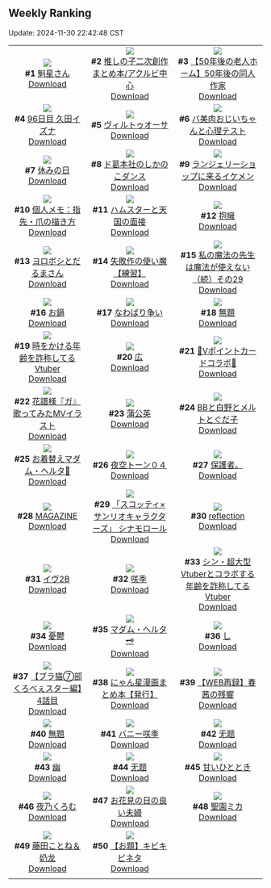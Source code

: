 ## Weekly Ranking
Update: 2024-11-30 22:42:48 CST

|      |      |      |
| :----: | :----: | :----: |
| ![](https://i.pixiv.re/c/240x480/img-master/img/2024/11/24/00/04/45/124572396_p0_master1200.jpg)<br>**#1** [魁星さん](https://www.pixiv.net/artworks/124572396)<br>[Download](https://i.pixiv.re/img-original/img/2024/11/24/00/04/45/124572396_p0.png) | ![](https://i.pixiv.re/c/240x480/img-master/img/2024/11/28/16/30/52/124578950_p0_master1200.jpg)<br>**#2** [推しの子二次創作まとめ本/アクルビ中心](https://www.pixiv.net/artworks/124578950)<br>[Download](https://i.pixiv.re/img-original/img/2024/11/28/16/30/52/124578950_p0.jpg) | ![](https://i.pixiv.re/c/240x480/img-master/img/2024/11/25/18/00/24/124623931_p0_master1200.jpg)<br>**#3** [【50年後の老人ホーム】50年後の同人作家](https://www.pixiv.net/artworks/124623931)<br>[Download](https://i.pixiv.re/img-original/img/2024/11/25/18/00/24/124623931_p0.jpg) |
| ![](https://i.pixiv.re/c/240x480/img-master/img/2024/11/23/01/14/46/124542579_p0_master1200.jpg)<br>**#4** [96日目 久田イズナ](https://www.pixiv.net/artworks/124542579)<br>[Download](https://i.pixiv.re/img-original/img/2024/11/23/01/14/46/124542579_p0.png) | ![](https://i.pixiv.re/c/240x480/img-master/img/2024/11/25/00/00/28/124607066_p0_master1200.jpg)<br>**#5** [ヴィルトゥオーサ](https://www.pixiv.net/artworks/124607066)<br>[Download](https://i.pixiv.re/img-original/img/2024/11/25/00/00/28/124607066_p0.jpg) | ![](https://i.pixiv.re/c/240x480/img-master/img/2024/11/24/00/00/08/124571886_p0_master1200.jpg)<br>**#6** [バ美肉おじいちゃんと心理テスト](https://www.pixiv.net/artworks/124571886)<br>[Download](https://i.pixiv.re/img-original/img/2024/11/24/00/00/08/124571886_p0.jpg) |
| ![](https://i.pixiv.re/c/240x480/img-master/img/2024/11/24/00/04/16/124572360_p0_master1200.jpg)<br>**#7** [休みの日](https://www.pixiv.net/artworks/124572360)<br>[Download](https://i.pixiv.re/img-original/img/2024/11/24/00/04/16/124572360_p0.png) | ![](https://i.pixiv.re/c/240x480/img-master/img/2024/11/24/19/51/00/124597303_p0_master1200.jpg)<br>**#8** [ド葛本社のしかのこダンス](https://www.pixiv.net/artworks/124597303)<br>[Download](https://i.pixiv.re/img-original/img/2024/11/24/19/51/00/124597303_p0.jpg) | ![](https://i.pixiv.re/c/240x480/img-master/img/2024/11/24/00/00/41/124572030_p0_master1200.jpg)<br>**#9** [ランジェリーショップに来るイケメン](https://www.pixiv.net/artworks/124572030)<br>[Download](https://i.pixiv.re/img-original/img/2024/11/24/00/00/41/124572030_p0.jpg) |
| ![](https://i.pixiv.re/c/240x480/img-master/img/2024/11/23/06/00/05/124546673_p0_master1200.jpg)<br>**#10** [個人メモ：指先・爪の描き方](https://www.pixiv.net/artworks/124546673)<br>[Download](https://i.pixiv.re/img-original/img/2024/11/23/06/00/05/124546673_p0.jpg) | ![](https://i.pixiv.re/c/240x480/img-master/img/2024/11/24/20/56/09/124599645_p0_master1200.jpg)<br>**#11** [ハムスターと天国の面接](https://www.pixiv.net/artworks/124599645)<br>[Download](https://i.pixiv.re/img-original/img/2024/11/24/20/56/09/124599645_p0.jpg) | ![](https://i.pixiv.re/c/240x480/img-master/img/2024/11/24/00/00/42/124572039_p0_master1200.jpg)<br>**#12** [抱擁](https://www.pixiv.net/artworks/124572039)<br>[Download](https://i.pixiv.re/img-original/img/2024/11/24/00/00/42/124572039_p0.png) |
| ![](https://i.pixiv.re/c/240x480/img-master/img/2024/11/25/13/03/00/124619136_p0_master1200.jpg)<br>**#13** [ヨロボシとだるまさん](https://www.pixiv.net/artworks/124619136)<br>[Download](https://i.pixiv.re/img-original/img/2024/11/25/13/03/00/124619136_p0.png) | ![](https://i.pixiv.re/c/240x480/img-master/img/2024/11/23/10/48/03/124550871_p0_master1200.jpg)<br>**#14** [失敗作の使い魔【練習】](https://www.pixiv.net/artworks/124550871)<br>[Download](https://i.pixiv.re/img-original/img/2024/11/23/10/48/03/124550871_p0.png) | ![](https://i.pixiv.re/c/240x480/img-master/img/2024/11/24/00/03/35/124572299_p0_master1200.jpg)<br>**#15** [私の魔法の先生は魔法が使えない（続）その29](https://www.pixiv.net/artworks/124572299)<br>[Download](https://i.pixiv.re/img-original/img/2024/11/24/00/03/35/124572299_p0.jpg) |
| ![](https://i.pixiv.re/c/240x480/img-master/img/2024/11/25/20/30/02/124627992_p0_master1200.jpg)<br>**#16** [お鍋](https://www.pixiv.net/artworks/124627992)<br>[Download](https://i.pixiv.re/img-original/img/2024/11/25/20/30/02/124627992_p0.png) | ![](https://i.pixiv.re/c/240x480/img-master/img/2024/11/23/16/42/28/124558006_p0_master1200.jpg)<br>**#17** [なわばり争い](https://www.pixiv.net/artworks/124558006)<br>[Download](https://i.pixiv.re/img-original/img/2024/11/23/16/42/28/124558006_p0.jpg) | ![](https://i.pixiv.re/c/240x480/img-master/img/2024/11/23/02/07/06/124543726_p0_master1200.jpg)<br>**#18** [無題](https://www.pixiv.net/artworks/124543726)<br>[Download](https://i.pixiv.re/img-original/img/2024/11/23/02/07/06/124543726_p0.jpg) |
| ![](https://i.pixiv.re/c/240x480/img-master/img/2024/11/24/21/05/09/124600156_p0_master1200.jpg)<br>**#19** [時をかける年齢を詐称してるVtuber](https://www.pixiv.net/artworks/124600156)<br>[Download](https://i.pixiv.re/img-original/img/2024/11/24/21/05/09/124600156_p0.png) | ![](https://i.pixiv.re/c/240x480/img-master/img/2024/11/24/00/36/23/124573660_p0_master1200.jpg)<br>**#20** [広](https://www.pixiv.net/artworks/124573660)<br>[Download](https://i.pixiv.re/img-original/img/2024/11/24/00/36/23/124573660_p0.jpg) | ![](https://i.pixiv.re/c/240x480/img-master/img/2024/11/24/00/14/19/124572892_p0_master1200.jpg)<br>**#21** [💛Vポイントカードコラボ💛](https://www.pixiv.net/artworks/124572892)<br>[Download](https://i.pixiv.re/img-original/img/2024/11/24/00/14/19/124572892_p0.jpg) |
| ![](https://i.pixiv.re/c/240x480/img-master/img/2024/11/24/16/00/03/124590232_p0_master1200.jpg)<br>**#22** [花譜様『ガ』歌ってみたMVイラスト](https://www.pixiv.net/artworks/124590232)<br>[Download](https://i.pixiv.re/img-original/img/2024/11/24/16/00/03/124590232_p0.jpg) | ![](https://i.pixiv.re/c/240x480/img-master/img/2024/11/24/20/42/25/124599199_p0_master1200.jpg)<br>**#23** [蒲公英](https://www.pixiv.net/artworks/124599199)<br>[Download](https://i.pixiv.re/img-original/img/2024/11/24/20/42/25/124599199_p0.png) | ![](https://i.pixiv.re/c/240x480/img-master/img/2024/11/24/03/01/21/124576995_p0_master1200.jpg)<br>**#24** [BBと白野とメルトとぐだ子](https://www.pixiv.net/artworks/124576995)<br>[Download](https://i.pixiv.re/img-original/img/2024/11/24/03/01/21/124576995_p0.png) |
| ![](https://i.pixiv.re/c/240x480/img-master/img/2024/11/23/20/32/55/124564642_p0_master1200.jpg)<br>**#25** [お着替えマダム・ヘルタ📖](https://www.pixiv.net/artworks/124564642)<br>[Download](https://i.pixiv.re/img-original/img/2024/11/23/20/32/55/124564642_p0.png) | ![](https://i.pixiv.re/c/240x480/img-master/img/2024/11/24/07/36/15/124580364_p0_master1200.jpg)<br>**#26** [夜空トーン０４](https://www.pixiv.net/artworks/124580364)<br>[Download](https://i.pixiv.re/img-original/img/2024/11/24/07/36/15/124580364_p0.jpg) | ![](https://i.pixiv.re/c/240x480/img-master/img/2024/11/24/12/53/01/124585820_p0_master1200.jpg)<br>**#27** [保護者。](https://www.pixiv.net/artworks/124585820)<br>[Download](https://i.pixiv.re/img-original/img/2024/11/24/12/53/01/124585820_p0.jpg) |
| ![](https://i.pixiv.re/c/240x480/img-master/img/2024/11/23/15/38/08/124556629_p0_master1200.jpg)<br>**#28** [MAGAZINE](https://www.pixiv.net/artworks/124556629)<br>[Download](https://i.pixiv.re/img-original/img/2024/11/23/15/38/08/124556629_p0.jpg) | ![](https://i.pixiv.re/c/240x480/img-master/img/2024/11/24/00/00/26/124571961_p0_master1200.jpg)<br>**#29** [「スコッティ×サンリオキャラクターズ」 シナモロール](https://www.pixiv.net/artworks/124571961)<br>[Download](https://i.pixiv.re/img-original/img/2024/11/24/00/00/26/124571961_p0.png) | ![](https://i.pixiv.re/c/240x480/img-master/img/2024/11/24/13/05/55/124586453_p0_master1200.jpg)<br>**#30** [reflection](https://www.pixiv.net/artworks/124586453)<br>[Download](https://i.pixiv.re/img-original/img/2024/11/24/13/05/55/124586453_p0.png) |
| ![](https://i.pixiv.re/c/240x480/img-master/img/2024/11/24/02/51/26/124576827_p0_master1200.jpg)<br>**#31** [イヴ2B](https://www.pixiv.net/artworks/124576827)<br>[Download](https://i.pixiv.re/img-original/img/2024/11/24/02/51/26/124576827_p0.jpg) | ![](https://i.pixiv.re/c/240x480/img-master/img/2024/11/23/01/37/11/124543068_p0_master1200.jpg)<br>**#32** [咲季](https://www.pixiv.net/artworks/124543068)<br>[Download](https://i.pixiv.re/img-original/img/2024/11/23/01/37/11/124543068_p0.png) | ![](https://i.pixiv.re/c/240x480/img-master/img/2024/11/23/20/08/35/124563872_p0_master1200.jpg)<br>**#33** [シン・超大型Vtuberとコラボする年齢を詐称してるVtuber](https://www.pixiv.net/artworks/124563872)<br>[Download](https://i.pixiv.re/img-original/img/2024/11/23/20/08/35/124563872_p0.png) |
| ![](https://i.pixiv.re/c/240x480/img-master/img/2024/11/24/07/17/26/124580105_p0_master1200.jpg)<br>**#34** [憂鬱](https://www.pixiv.net/artworks/124580105)<br>[Download](https://i.pixiv.re/img-original/img/2024/11/24/07/17/26/124580105_p0.png) | ![](https://i.pixiv.re/c/240x480/img-master/img/2024/11/24/12/14/22/124585295_p0_master1200.jpg)<br>**#35** [マダム・ヘルタ🗝️](https://www.pixiv.net/artworks/124585295)<br>[Download](https://i.pixiv.re/img-original/img/2024/11/24/12/14/22/124585295_p0.png) | ![](https://i.pixiv.re/c/240x480/img-master/img/2024/11/24/04/30/01/124578201_p0_master1200.jpg)<br>**#36** [し](https://www.pixiv.net/artworks/124578201)<br>[Download](https://i.pixiv.re/img-original/img/2024/11/24/04/30/01/124578201_p0.png) |
| ![](https://i.pixiv.re/c/240x480/img-master/img/2024/11/25/18/57/11/124625444_p0_master1200.jpg)<br>**#37** [【ブラ猫⑦部 くろべぇスター編】4話目](https://www.pixiv.net/artworks/124625444)<br>[Download](https://i.pixiv.re/img-original/img/2024/11/25/18/57/11/124625444_p0.jpg) | ![](https://i.pixiv.re/c/240x480/img-master/img/2024/11/24/19/12/20/124596048_p0_master1200.jpg)<br>**#38** [にゃん星漫画まとめ本【発行】](https://www.pixiv.net/artworks/124596048)<br>[Download](https://i.pixiv.re/img-original/img/2024/11/24/19/12/20/124596048_p0.jpg) | ![](https://i.pixiv.re/c/240x480/img-master/img/2024/11/23/19/41/49/124562981_p0_master1200.jpg)<br>**#39** [【WEB再録】春茜の残響](https://www.pixiv.net/artworks/124562981)<br>[Download](https://i.pixiv.re/img-original/img/2024/11/23/19/41/49/124562981_p0.jpg) |
| ![](https://i.pixiv.re/c/240x480/img-master/img/2024/11/24/15/25/06/124589436_p0_master1200.jpg)<br>**#40** [無題](https://www.pixiv.net/artworks/124589436)<br>[Download](https://i.pixiv.re/img-original/img/2024/11/24/15/25/06/124589436_p0.jpg) | ![](https://i.pixiv.re/c/240x480/img-master/img/2024/11/24/00/39/43/124573752_p0_master1200.jpg)<br>**#41** [バニー咲季](https://www.pixiv.net/artworks/124573752)<br>[Download](https://i.pixiv.re/img-original/img/2024/11/24/00/39/43/124573752_p0.jpg) | ![](https://i.pixiv.re/c/240x480/img-master/img/2024/11/23/10/02/21/124550058_p0_master1200.jpg)<br>**#42** [无题](https://www.pixiv.net/artworks/124550058)<br>[Download](https://i.pixiv.re/img-original/img/2024/11/23/10/02/21/124550058_p0.jpg) |
| ![](https://i.pixiv.re/c/240x480/img-master/img/2024/11/23/00/01/03/124540013_p0_master1200.jpg)<br>**#43** [幽](https://www.pixiv.net/artworks/124540013)<br>[Download](https://i.pixiv.re/img-original/img/2024/11/23/00/01/03/124540013_p0.jpg) | ![](https://i.pixiv.re/c/240x480/img-master/img/2024/11/23/10/03/26/124550080_p0_master1200.jpg)<br>**#44** [无题](https://www.pixiv.net/artworks/124550080)<br>[Download](https://i.pixiv.re/img-original/img/2024/11/23/10/03/26/124550080_p0.jpg) | ![](https://i.pixiv.re/c/240x480/img-master/img/2024/11/24/21/33/08/124601200_p0_master1200.jpg)<br>**#45** [甘いひととき](https://www.pixiv.net/artworks/124601200)<br>[Download](https://i.pixiv.re/img-original/img/2024/11/24/21/33/08/124601200_p0.png) |
| ![](https://i.pixiv.re/c/240x480/img-master/img/2024/11/24/16/27/18/124590928_p0_master1200.jpg)<br>**#46** [夜乃くろむ](https://www.pixiv.net/artworks/124590928)<br>[Download](https://i.pixiv.re/img-original/img/2024/11/24/16/27/18/124590928_p0.png) | ![](https://i.pixiv.re/c/240x480/img-master/img/2024/11/23/00/04/05/124540268_p0_master1200.jpg)<br>**#47** [お花見の日の良い夫婦](https://www.pixiv.net/artworks/124540268)<br>[Download](https://i.pixiv.re/img-original/img/2024/11/23/00/04/05/124540268_p0.jpg) | ![](https://i.pixiv.re/c/240x480/img-master/img/2024/11/24/14/15/44/124587951_p0_master1200.jpg)<br>**#48** [聖園ミカ](https://www.pixiv.net/artworks/124587951)<br>[Download](https://i.pixiv.re/img-original/img/2024/11/24/14/15/44/124587951_p0.jpg) |
| ![](https://i.pixiv.re/c/240x480/img-master/img/2024/11/23/01/38/02/124543088_p0_master1200.jpg)<br>**#49** [藤田ことね＆奶龙](https://www.pixiv.net/artworks/124543088)<br>[Download](https://i.pixiv.re/img-original/img/2024/11/23/01/38/02/124543088_p0.jpg) | ![](https://i.pixiv.re/c/240x480/img-master/img/2024/11/24/01/04/48/124574457_p0_master1200.jpg)<br>**#50** [【お題】キビキビネタ](https://www.pixiv.net/artworks/124574457)<br>[Download](https://i.pixiv.re/img-original/img/2024/11/24/01/04/48/124574457_p0.png) |
|      |
